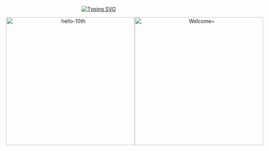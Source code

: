 <div align = "center">

[![Typing SVG](https://readme-typing-svg.herokuapp.com?size=30&duration=4500&color=F77500&width=600&lines=%F0%9F%A6%81_Welcome_Mingyu_Kim_%F0%9F%A6%81+)](https://git.io/typing-svg)

</div>

<div style = "display : flex;" align="center">

<img width="350" alt="hello-10th" src="https://user-images.githubusercontent.com/39653584/159526821-f5372309-ee3d-46bc-8d46-8a17ea582c56.png">
 
 <img width = "350" alt = "Welcome~" src = "https://user-images.githubusercontent.com/81146131/161295466-48d4c729-f443-4ad4-b7be-f9c68580cbe1.jpg">

</div>


